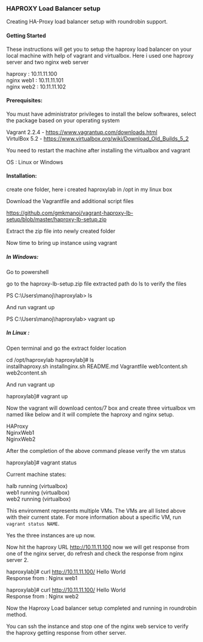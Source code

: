 <h3>HAPROXY Load Balancer setup</h3>

Creating HA-Proxy load balancer setup with roundrobin support.

<h4>Getting Started</h4>

These instructions will get you to setup the haproxy load balancer on your local machine with help of vagrant and virtualbox. Here i used one haproxy server and two nginx web server

haproxy : 10.11.11.100<br>
nginx web1 : 10.11.11.101<br>
nginx web2 : 10.11.11.102<br>

<h4>Prerequisites:</h4>

You must have administrator privileges to install the below softwares, select the package based on your operating system 

Vagrant 2.2.4 - https://www.vagrantup.com/downloads.html<br>
VirtulBox 5.2 - https://www.virtualbox.org/wiki/Download_Old_Builds_5_2<br>

You need to restart the machine after installing the virtualbox and vagrant

OS : Linux or Windows

<h4>Installation:</h4>

create one folder, here i created haproxylab in /opt in my linux box

Download the Vagrantfile and additional script files

https://github.com/gmkmanoj/vagrant-haproxy-lb-setup/blob/master/haproxy-lb-setup.zip

Extract the zip file into newly created folder

Now time to bring up instance using vagrant

<h5>In Windows:</h5>

Go to powershell

go to the haproxy-lb-setup.zip file extracted path do ls to verify the files

PS C:\Users\manoj\haproxylab> ls

And run vagrant up 

PS C:\Users\manoj\haproxylab> vagrant up

<h5>In Linux :</h5>

Open terminal and go the extract folder location

cd /opt/haproxylab
haproxylab]# ls
<br>
installhaproxy.sh  installnginx.sh  README.md  Vagrantfile  web1content.sh  web2content.sh

And run vagrant up

haproxylab]# vagrant up

Now the vagrant will download centos/7 box and create three virtualbox vm named like below and it will complete the haproxy and nginx setup.

HAProxy<br>
NginxWeb1<br>
NginxWeb2<br>

After the completion of the above command please verify the vm status

haproxylab]# vagrant status

Current machine states:

halb                      running (virtualbox)<br>
web1                      running (virtualbox)<br>
web2                      running (virtualbox)<br>

This environment represents multiple VMs. The VMs are all listed
above with their current state. For more information about a specific
VM, run `vagrant status NAME`.

Yes the three instances are up now.

Now hit the haproxy URL http://10.11.11.100 now we will get response from one of the nginx server, do refresh and check the response from nginx server 2.

haproxylab]# curl http://10.11.11.100/
Hello World<br>
Response from : Nginx web1<br>

haproxylab]# curl http://10.11.11.100/
Hello World<br>
Response from : Nginx web2<br>

Now the Haproxy Load balancer setup completed and running in roundrobin method.

You can ssh the instance and stop one of the nginx web service to verify the haproxy getting response from other server.

